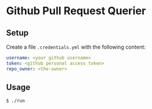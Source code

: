 # Github Pull Request Querier

## Setup
Create a file `.credentials.yml` with the following content:

```yaml
username: <your github username>
token: <github personal access token>
repo_owner: <the-owner>
```

## Usage

```
$ ./run
```
